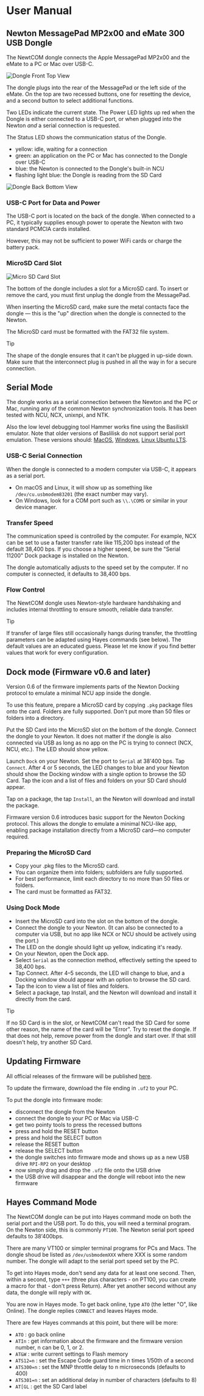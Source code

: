 
# User Manual
## Newton MessagePad MP2x00 and eMate 300 USB Dongle

The NewtCOM dongle connects the Apple MessagePad MP2x00 and the eMate to a PC
or Mac over USB-C.

![Dongle Front Top View](resources/Dongle_ser_top_anno.jpg)

The dongle plugs into the rear of the MessagePad or the left side of the eMate.
On the top are two recessed buttons, one for resetting the device, and a second
button to select additional functions.

Two LEDs indicate the current state. The Power LED lights up red when the 
Dongle is either connected to a USB-C port, or when plugged into the Newton
*and* a serial connection is requested.

The Status LED shows the communication status of the Dongle.

 - yellow: idle, waiting for a connection
 - green: an application on the PC or Mac has connected to the Dongle over USB-C
 - blue: the Newton is connected to the Dongle's built-in NCU
 - flashing light blue: the Dongle is reading from the SD Card

![Dongle Back Bottom View](resources/Dongle_USB_bot_anno.jpg)

### USB-C Port for Data and Power

The USB-C port is located on the back of the dongle. When connected to a PC, it 
typically supplies enough power to operate the Newton with two standard PCMCIA 
cards installed.

However, this may not be sufficient to power WiFi cards or charge the battery pack.

### MicroSD Card Slot

![Micro SD Card Slot](resources/MicroSD.png)

The bottom of the dongle includes a slot for a MicroSD card. To insert or 
remove the card, you must first unplug the dongle from the MessagePad.

When inserting the MicroSD card, make sure the metal contacts face the 
dongle — this is the "up" direction when the dongle is connected to the Newton.

The MicroSD card must be formatted with the FAT32 file system.

> [!TIP]
> The shape of the dongle ensures that it can't be plugged in up-side down.
> Make sure that the interconnect plug is pushed in all the way in for a secure
> connection.

## Serial Mode

The dongle works as a serial connection between the Newton and the PC or Mac,
running any of the common Newton synchronization tools. It has been tested with
NCU, NCX, unixnpi, and NTK. 

Also the low level debugging tool Hammer works fine using the BasiliskII emulator.
Note that older versions of Baslilisk do not support serial port emulation.
These versions should: 
[MacOS](http://messagepad.org/Downloads/Einstein/MacOS/BasiliskII.MacOS,E.2.zip),
[Windows](http://messagepad.org/Downloads/Einstein/MSWindows/BasiliskII.Windows.E.4.zip),
[Linux Ubuntu LTS](https://github.com/pguyot/Einstein/releases/download/v2022.4.17/Einstein_linux_x64_fltk_v2022.4.17.zip).

### USB-C Serial Connection

When the dongle is connected to a modern computer via USB-C, it appears 
as a serial port.

 - On macOS and Linux, it will show up as something like 
   `/dev/cu.usbmodem83201` (the exact number may vary).
 - On Windows, look for a COM port such as `\\.\COM5` or similar in your 
   device manager.

###  Transfer Speed

The communication speed is controlled by the computer. For example, NCX can be 
set to use a faster transfer rate like 115,200 bps instead of the default 
38,400 bps. If you choose a higher speed, be sure the "Serial 11200" Dock 
package is installed on the Newton.

The dongle automatically adjusts to the speed set by the computer. If no 
computer is connected, it defaults to 38,400 bps.

### Flow Control

The NewtCOM dongle uses Newton-style hardware handshaking and includes 
internal throttling to ensure smooth, reliable data transfer.

> [!TIP]
> If transfer of large files still occasionally hangs during transfer, the 
> throttling parameters can be adapted using Hayes commands (see below). 
> The default values are an educated guess. Please let me know if you find
> better values that work for every configuration.

## Dock mode (Firmware v0.6 and later)

Version 0.6 of the firmware implements parts of the Newton Docking protocol to
emulate a minimal NCU app inside the dongle. 

To use this feature, prepare a MicroSD card
by copying `.pkg` package files onto the card. Folders are fully supported. 
Don't put more than 50 files or folders into a directory.

Put the SD Card into the MicroSD slot on the bottom of the dongle. Connect the 
dongle to your Newton. It does not matter if the dongle is also connected via
USB as long as no app on the PC is trying to connect (NCX, NCU, etc.). The LED
should show yellow.

Launch `Dock` on your Newton. Set the port to `Serial` at 38'400 bps. Tap 
`Connect`. After 4 or 5 seconds, the LED changes to blue and your Newton
should show the Docking window with a single option to browse the SD Card. 
Tap the icon and a list of files and folders on your SD Card should appear.

Tap on a package, the tap `Install`, an the Newton will download and install
the package.


Firmware version 0.6 introduces basic support for the Newton Docking protocol. 
This allows the dongle to emulate a minimal NCU-like app, enabling package 
installation directly from a MicroSD card—no computer required.

### Preparing the MicroSD Card

 - Copy your .pkg files to the MicroSD card.
 - You can organize them into folders; subfolders are fully supported.
 - For best performance, limit each directory to no more than 50 files or folders.
 - The card must be formatted as FAT32.

### Using Dock Mode

 - Insert the MicroSD card into the slot on the bottom of the dongle.
 - Connect the dongle to your Newton. (It can also be connected to a computer 
   via USB, but no app like NCX or NCU should be actively using the port.)
 - The LED on the dongle should light up yellow, indicating it's ready.
 - On your Newton, open the Dock app.
 - Select `Serial` as the connection method, effectively setting the speed to 38,400 bps.
 - Tap Connect. After 4–5 seconds, the LED will change to blue, and a Docking 
   window should appear with an option to browse the SD card.
 - Tap the icon to view a list of files and folders.
 - Select a package, tap Install, and the Newton will download and install 
   it directly from the card.

> [!TIP]
> If no SD Card is in the slot, or NewtCOM can't read the SD Card for some
> other reason, the name of the card will be "Error". Try to reset the dongle.
> If that does not help, remove power from the dongle and start over. If that
> still doesn't help, try another SD Card.

## Updating Firmware

All official releases of the firmware will be published [here](https://github.com/MatthiasWM/newt_dongle/releases).

To update the firmware, download the file ending in `.uf2` to your PC. 

To put the dongle into firmware mode:

- disconnect the dongle from the Newton
- connect the dongle to your PC or Mac via USB-C 
- get two pointy tools to press the recessed buttons
- press and hold the RESET button
- press and hold the SELECT button
- release the RESET button
- release the SELECT button
- the dongle switches into firmware mode and shows up as a new USB drive `RPI-RP2` on your desktop
- now simply drag and drop the `.uf2` file onto the USB drive
- the USB drive will disappear and the dongle will reboot into the new firmware

## Hayes Command Mode

The NewtCOM dongle can be put into Hayes command mode on both the serial port 
and the USB port. To do this, you will need a terminal program. On the Newton
side, this is commonly `PT100`. The Newton serial port speed defaults to 38'400bps. 

There are many VT100 or simpler terminal programs for PCs 
and Macs. The dongle shoud be listed as `/dev/usbmodemXXX` where XXX is 
some random number. The dongle will adapt to the serial port speed set by the PC.

To get into Hayes mode, don't send any data for at least one second. 
Then, within a second, type `+++` (three plus characters - on PT100, you can
create a macro for that - don't press Return). After yet another second 
without any data, the dongle will reply with `OK`. 

You are now in Hayes mode. To get back online, type `ATO` (the letter "O", 
like Online). The dongle replies `CONNECT` and leaves Hayes mode.

There are few Hayes commands at this point, but there will be more:

- `ATO` : go back online
- `ATIn` : get information about the firmware and the firmware version number, n can be 0, 1, or 2.
- `AT&W` : write current settings to Flash memory
- `ATS12=n` : set the Escape Code guard time in n times 1/50th of a second
- `ATS300=n` : set the MNP throttle delay to n microseconds (defaults to 400)
- `ATS301=n` : set an additional delay in number of characters (defaults to 8)
- `AT[GL` : get the SD Card label




 
 
